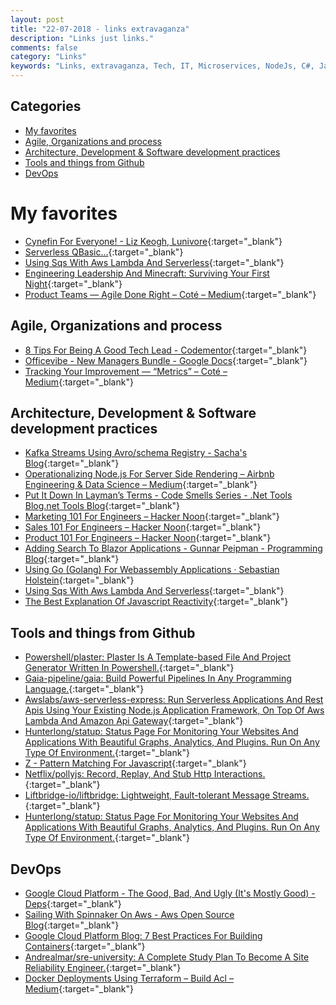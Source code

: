 ```yaml
---
layout: post
title: "22-07-2018 - links extravaganza"
description: "Links just links."
comments: false
category: "Links"
keywords: "Links, extravaganza, Tech, IT, Microservices, NodeJs, C#, Javascript, Solution architecture"
---
```


## Categories ##
* [My favorites](#favorites)
* [Agile, Organizations and process](#agile)
* [Architecture, Development & Software development practices](#development)
* [Tools and things from Github](#tools)
* [DevOps](#devops)

# My favorites<a name="favorites"></a> #

* [Cynefin For Everyone! - Liz Keogh, Lunivore](https://lizkeogh.com/cynefin-for-everyone/){:target="_blank"}
* [Serverless QBasic...](https://psuter.net/2018/07/15/serverless-qbasic){:target="_blank"}
* [Using Sqs With Aws Lambda And Serverless](https://serverless.com/blog/aws-lambda-sqs-serverless-integration/){:target="_blank"}
* [Engineering Leadership And Minecraft: Surviving Your First Night](https://medium.com/s/minecraft-engineering/engineering-leadership-and-minecraft-surviving-your-first-night-9171211401ce){:target="_blank"}
* [Product Teams — Agile Done Right – Coté – Medium](https://medium.com/@cote/product-teams-agile-done-right-1eefb37a85db){:target="_blank"}

## Agile, Organizations and process<a name="agile"></a> ##

* [8 Tips For Being A Good Tech Lead - Codementor](https://www.codementor.io/npostolovski/8-tips-for-being-a-good-tech-lead-ke35g7em8){:target="_blank"}
* [Officevibe - New Managers Bundle - Google Docs](https://docs.google.com/document/d/1faoNspSBG0LwDbfndnmBVCnqDVUnKoadQhv714nwN6U/edit){:target="_blank"}
* [Tracking Your Improvement — “Metrics” – Coté – Medium](https://medium.com/@cote/tracking-your-improvement-metrics-f47eff38772d){:target="_blank"}

## Architecture, Development & Software development practices <a name="development"></a> ##

* [Kafka Streams Using Avro/schema Registry - Sacha's Blog](https://sachabarbs.wordpress.com/2018/07/18/kafka-streams-using-avro-schema-registry/){:target="_blank"}
* [Operationalizing Node.js For Server Side Rendering – Airbnb Engineering & Data Science – Medium](https://medium.com/airbnb-engineering/operationalizing-node-js-for-server-side-rendering-c5ba718acfc9){:target="_blank"}
* [Put It Down In Layman’s Terms - Code Smells Series - .Net Tools Blog.net Tools Blog](https://blog.jetbrains.com/dotnet/2018/07/16/put-laymans-terms-code-smells-series/){:target="_blank"}
* [Marketing 101 For Engineers – Hacker Noon](https://hackernoon.com/marketing-101-for-engineers-ee9e7fcb1a51){:target="_blank"}
* [Sales 101 For Engineers – Hacker Noon](https://hackernoon.com/sales-101-for-engineers-6fcd1b49cffa){:target="_blank"}
* [Product 101 For Engineers – Hacker Noon](https://hackernoon.com/product-101-for-engineers-83ef7260cbf1){:target="_blank"}
* [Adding Search To Blazor Applications - Gunnar Peipman - Programming Blog](https://gunnarpeipman.com/search2/blazor-search/){:target="_blank"}
* [Using Go (Golang) For Webassembly Applications · Sebastian Holstein](https://sebastian-holstein.de/post/2018-07-05-go-wasm-application/){:target="_blank"}
* [Using Sqs With Aws Lambda And Serverless](https://serverless.com/blog/aws-lambda-sqs-serverless-integration/){:target="_blank"}
* [The Best Explanation Of Javascript Reactivity](https://medium.com/vue-mastery/the-best-explanation-of-javascript-reactivity-fea6112dd80d){:target="_blank"}

## Tools and things from Github <a name="tools"></a> ##

* [Powershell/plaster: Plaster Is A Template-based File And Project Generator Written In Powershell.](https://github.com/PowerShell/Plaster){:target="_blank"}
* [Gaia-pipeline/gaia: Build Powerful Pipelines In Any Programming Language.](https://github.com/gaia-pipeline/gaia){:target="_blank"}
* [Awslabs/aws-serverless-express: Run Serverless Applications And Rest Apis Using Your Existing Node.js Application Framework, On Top Of Aws Lambda And Amazon Api Gateway](https://github.com/awslabs/aws-serverless-express){:target="_blank"}
* [Hunterlong/statup: Status Page For Monitoring Your Websites And Applications With Beautiful Graphs, Analytics, And Plugins. Run On Any Type Of Environment.](https://github.com/hunterlong/statup){:target="_blank"}
* [Z - Pattern Matching For Javascript](https://z-pattern-matching.github.io/){:target="_blank"}
* [Netflix/pollyjs: Record, Replay, And Stub Http Interactions.](https://github.com/Netflix/pollyjs){:target="_blank"}
* [Liftbridge-io/liftbridge: Lightweight, Fault-tolerant Message Streams.](https://github.com/liftbridge-io/liftbridge){:target="_blank"}
* [Hunterlong/statup: Status Page For Monitoring Your Websites And Applications With Beautiful Graphs, Analytics, And Plugins. Run On Any Type Of Environment.](https://github.com/hunterlong/statup){:target="_blank"}

## DevOps<a name="devops"></a> ##

* [Google Cloud Platform - The Good, Bad, And Ugly (It's Mostly Good) - Deps](https://www.deps.co/blog/google-cloud-platform-good-bad-ugly/){:target="_blank"}
* [Sailing With Spinnaker On Aws - Aws Open Source Blog](https://aws.amazon.com/blogs/opensource/spinnaker-on-aws/){:target="_blank"}
* [Google Cloud Platform Blog: 7 Best Practices For Building Containers](https://cloudplatform.googleblog.com/2018/07/7-best-practices-for-building-containers.html){:target="_blank"}
* [Andrealmar/sre-university: A Complete Study Plan To Become A Site Reliability Engineer.](https://github.com/andrealmar/sre-university){:target="_blank"}
* [Docker Deployments Using Terraform – Build Acl – Medium](https://medium.com/build-acl/docker-deployments-using-terraform-d2bf36ec7bdf){:target="_blank"}